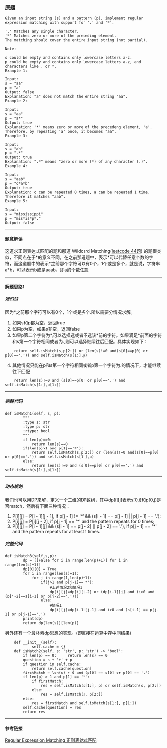 ### 原题
```
Given an input string (s) and a pattern (p), implement regular expression matching with support for '.' and '*'.

'.' Matches any single character.
'*' Matches zero or more of the preceding element.
The matching should cover the entire input string (not partial).

Note:

s could be empty and contains only lowercase letters a-z.
p could be empty and contains only lowercase letters a-z, and characters like . or *.
Example 1:

Input:
s = "aa"
p = "a"
Output: false
Explanation: "a" does not match the entire string "aa".
Example 2:

Input:
s = "aa"
p = "a*"
Output: true
Explanation: '*' means zero or more of the precedeng element, 'a'. Therefore, by repeating 'a' once, it becomes "aa".
Example 3:

Input:
s = "ab"
p = ".*"
Output: true
Explanation: ".*" means "zero or more (*) of any character (.)".
Example 4:

Input:
s = "aab"
p = "c*a*b"
Output: true
Explanation: c can be repeated 0 times, a can be repeated 1 time. Therefore it matches "aab".
Example 5:

Input:
s = "mississippi"
p = "mis*is*p*."
Output: false
```
****
#### 题意解读
这道求正则表达式匹配的题和那道 Wildcard Matching([leetcode 44题](./44.py)) 的题很类似，不同点在于\*的意义不同，在之前那道题中，表示\*可以代替任意个数的字符，而这道题中的表示\*之前那个字符可以有0个，1个或是多个，就是说，字符串a*b，可以表示b或是aaab，即a的个数任意.

****
#### 解题思路1

##### 递归法
因为\*之前那个字符可以有0个，1个或是多个.所以需要分情况求解。
1. 如果s和p都为空，返回true
2. 如果p为空，如果s非空，返回false
3. 如果p第二个字符为\*,可以选择选或者不选该\*前的字符。如果满足\*前面的字符和s第一个字符相同或者为\.,则可以选择继续往后匹配。具体实现如下：
```
    return self.isMatch(s,p[2:]) or (len(s)!=0 and(s[0]==p[0] or p[0]=='.')) and self.isMatch(s[1:],p)
```
4. 其他情况只能在p和s第一个字符相同或者p第一个字符为.的情况下，才能继续往下匹配
```
    return len(s)!=0 and (s[0]==p[0] or p[0]=='.') and self.isMatch(s[1:],p[1:])
```
****
##### 完整代码
```
def isMatch1(self, s, p):
        """
        :type s: str
        :type p: str
        :rtype: bool
        """
        if len(p)==0: 
            return len(s)==0
        if(len(p)>1 and p[1]=='*'):
            return self.isMatch(s,p[2:]) or (len(s)!=0 and(s[0]==p[0] or p[0]=='.')) and self.isMatch(s[1:],p)
        else:
            return len(s)!=0 and (s[0]==p[0] or p[0]=='.') and self.isMatch(s[1:],p[1:])
```
****
##### 动态规划
我们也可以用DP来解，定义一个二维的DP数组，其中dp[i][j]表示s[0,i)和p[0,j)是否match，然后有下面三种情况：
1.  P[i][j] = P[i - 1][j - 1], if p[j - 1] != '*' && (s[i - 1] == p[j - 1] || p[j - 1] == '.');
2.  P[i][j] = P[i][j - 2], if p[j - 1] == '*' and the pattern repeats for 0 times;
3.   P[i][j] = P[i - 1][j] && (s[i - 1] == p[j - 2] || p[j - 2] == '.'), if p[j - 1] == '*' and the pattern repeats for at least 1 times.

##### 完整代码
```
def isMatch3(self,s,p):
        dp = [[False for i in range(len(p)+1)] for i in range(len(s)+1)]
        dp[0][0] = True
        for i in range(len(s)+1):
            for j in range(1,len(p)+1):
                if(j>1 and p[j-1]=='*'):
                    #上述情况2和情况3    
                    dp[i][j]=dp[i][j-2] or (dp[i-1][j] and (i>0 and (p[j-2]==s[i-1] or p[j-2]=='.')))
                else: 
                    #情况1
                    dp[i][j]=dp[i-1][j-1] and i>0 and (s[i-1] == p[j-1] or p[j-1]=='.')
        print(dp)
        return dp[len(s)][len(p)]
```
另外还有一个最朴素dp思想的实现。(即直接在运算中存中间结果)
```
    def __init__(self):
            self.cache = {}
    def isMatch2(self, s: 'str', p: 'str') -> 'bool':
        if len(p) == 0:     return len(s) == 0
        question = s + '+' + p
        if question in self.cache:
            return self.cache[question]
        firstMatch = len(s) > 0 and (p[0] == s[0] or p[0] == '.')
        if len(p) > 1 and p[1] == '*':
            if firstMatch:
                res = self.isMatch(s[1:], p) or self.isMatch(s, p[2:])
            else:
                res = self.isMatch(s, p[2:])
        else:
            res = firstMatch and self.isMatch(s[1:], p[1:])
        self.cache[question] = res
        return res
```
****
#### 参考链接
[Regular Expression Matching 正则表达式匹配](http://www.cnblogs.com/grandyang/p/4461713.html)